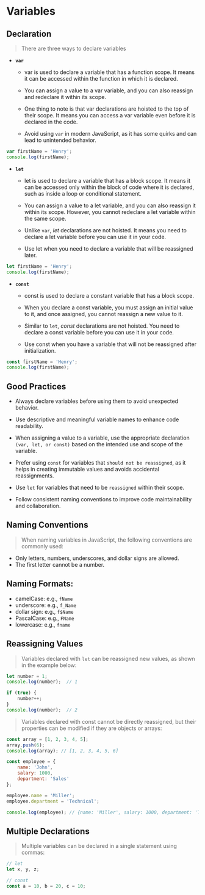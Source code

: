 # Variables

## Declaration
> There are three ways to declare variables
- **`var`**
  - var is used to declare a variable that has a function scope. It means it can be accessed within the function in which it is declared.
  
  - You can assign a value to a var variable, and you can also reassign and redeclare it within its scope.
  
  - One thing to note is that var declarations are hoisted to the top of their scope. It means you can access a var variable even before it is declared in the code.
  
  - Avoid using `var` in modern JavaScript, as it has some quirks and can lead to unintended behavior.

```js
var firstName = 'Henry';
console.log(firstName);
```



- **`let`**

  - let is used to declare a variable that has a block scope. It means it can be accessed only within the block of code where it is declared, such as inside a loop or conditional statement.

  - You can assign a value to a let variable, and you can also reassign it within its scope. However, you cannot redeclare a let variable within the same scope.
  
  - Unlike `var`, *let* declarations are not hoisted. It means you need to declare a let variable before you can use it in your code.
  
  - Use let when you need to declare a variable that will be reassigned later.

```js
let firstName = 'Henry';
console.log(firstName);
```

- **`const`**

  - const is used to declare a constant variable that has a block scope.

  - When you declare a const variable, you must assign an initial value to it, and once assigned, you cannot reassign a new value to it.
  
  - Similar to `let`, *const* declarations are not hoisted. You need to declare a const variable before you can use it in your code.
  
  - Use const when you have a variable that will not be reassigned after initialization.

```js
const firstName = 'Henry';
console.log(firstName);
```

## Good Practices

- Always declare variables before using them to avoid unexpected behavior.
  
- Use descriptive and meaningful variable names to enhance code readability.
  
- When assigning a value to a variable, use the appropriate declaration `(var, let, or const)` based on the intended use and scope of the variable.
  
- Prefer using `const` for variables that `should not be reassigned`, as it helps in creating immutable values and avoids accidental reassignments.
  
- Use `let` for variables that need to be `reassigned` within their scope.
  
- Follow consistent naming conventions to improve code maintainability and collaboration.


## Naming Conventions
> When naming variables in JavaScript, the following conventions are commonly used:

- Only letters, numbers, underscores, and dollar signs are allowed.
- The first letter cannot be a number.


## Naming Formats:

- camelCase: e.g., `fName`
- underscore: e.g., `f_Name`
- dollar sign: e.g., `f$Name`
- PascalCase: e.g., `FName`
- lowercase: e.g., `fname`

## Reassigning Values
>Variables declared with `let` can be reassigned new values, as shown in the example below:

```js
let number = 1;
console.log(number);  // 1

if (true) {
    number++;
}
console.log(number);  // 2

```

> Variables declared with const cannot be directly reassigned, but their properties can be modified if they are objects or arrays:

```js
const array = [1, 2, 3, 4, 5];
array.push(6);
console.log(array); // [1, 2, 3, 4, 5, 6]

const employee = {
    name: 'John',
    salary: 1000,
    department: 'Sales'
};

employee.name = 'Miller';
employee.department = 'Technical';

console.log(employee); // {name: 'Miller', salary: 1000, department: 'Technical'}

```

## Multiple Declarations
> Multiple variables can be declared in a single statement using commas:

```js
// let
let x, y, z;

// const
const a = 10, b = 20, c = 10;
```